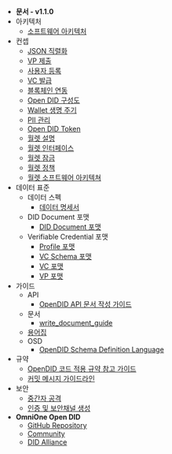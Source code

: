 - **문서 - v1.1.0**
- 아키텍처
  - [소프트웨어 아키텍처](/V1.1.0/docs/architecture/Software%20Architecture_ko.md)
- 컨셉
  - [JSON 직렬화](/V1.1.0/docs/concepts/JSON_serialization_ko.md)
  - [VP 제출](/V1.1.0/docs/concepts/Presentation%20of%20VP_ko.md)
  - [사용자 등록](/V1.1.0/docs/concepts/User%20Registration_ko.md)
  - [VC 발급](/V1.1.0/docs/concepts/VC%20Issuance_ko.md)
  - [블록체인 연동](/V1.1.0/docs/concepts/blockchain_access_ko.md)
  - [Open DID 구성도](/V1.1.0/docs/concepts/components_ko.md)
  - [Wallet 생명 주기](/V1.1.0/docs/concepts/life_cycle_ko.md)
  - [PII 관리](/V1.1.0/docs/concepts/manage_pii_ko.md)
  - [Open DID Token](/V1.1.0/docs/concepts/token_ko.md)
  - [월렛 설명](/V1.1.0/docs/concepts/wallet_ko.md)
  - [월렛 인터페이스](/V1.1.0/docs/concepts/wallet_interface_ko.md)
  - [월렛 잠금](/V1.1.0/docs/concepts/wallet_lock_policy_ko.md)
  - [월렛 정책](/V1.1.0/docs/concepts/wallet_policy_ko.md)
  - [월렛 소프트웨어 아키텍쳐](/V1.1.0/docs/concepts/wallet_sw_architecture_ko.md)
- 데이터 표준
  - 데이터 스펙
    - [데이터 명세서](/V1.1.0/docs/data%20standard/data%20specification/Data%20Specification_ko.md)
  - DID Document 포맷
    - [DID Document 포맷](/V1.1.0/docs/data%20standard/did%20document%20format/DID%20Document%20format_ko.md)
  - Verifiable Credential 포맷
    - [Profile 포맷](/V1.1.0/docs/data%20standard/verifiable%20credential%20format/Profile%20format_ko.md)
    - [VC Schema 포맷](/V1.1.0/docs/data%20standard/verifiable%20credential%20format/VC%20Schema%20format_ko.md)
    - [VC 포맷](/V1.1.0/docs/data%20standard/verifiable%20credential%20format/VC%20format_ko.md)
    - [VP 포맷](/V1.1.0/docs/data%20standard/verifiable%20credential%20format/VP%20format_ko.md)
- 가이드
  - API
    - [OpenDID API 문서 작성 가이드](/V1.1.0/docs/guide/api/API%20Documentation%20Writing%20Guide_ko.md)
  - 문서
    - [write_document_guide](/V1.1.0/docs/guide/docs/write_document_guide.md)
  - [용어집](/V1.1.0/docs/guide/glossary.md)
  - OSD
    - [OpenDID Schema Definition Language](/V1.1.0/docs/guide/osd/OpenDID%20Schema%20Definition%20Language_ko.md)
- 규약
  - [OpenDID 코드 적용 규약 참고 가이드](/V1.1.0/docs/rules/coding_style_ko.md)
  - [커밋 메시지 가이드라인](/V1.1.0/docs/rules/git_code_commit_rule_ko.md)
- 보안
  - [중간자 공격](/V1.1.0/docs/security/MitM_ko.md)
  - [인증 및 보안채널 생성](/V1.1.0/docs/security/authentication_ko.md)
- **OmniOne Open DID**
  - [GitHub Repository](https://github.com/OmniOneID)
  - [Community](https://opendid.omnione.net/community)
  - [DID Alliance](https://www.didalliance.org)
